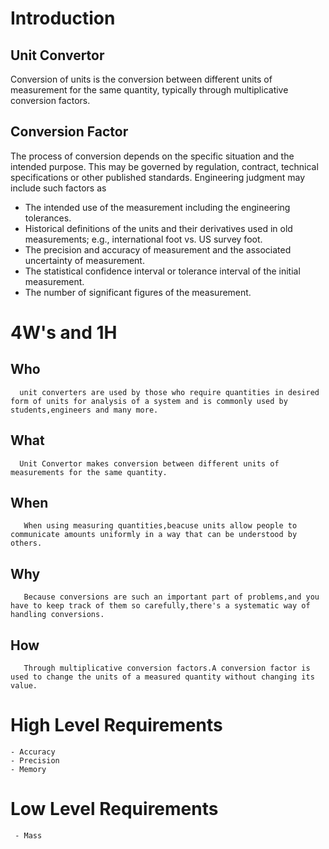 
# Introduction

## Unit Convertor

Conversion of units is the conversion between different units of measurement for the same quantity, typically through multiplicative conversion factors.

##  Conversion Factor
  The process of conversion depends on the specific situation and the intended purpose. This may be governed by regulation, contract, technical specifications or other published standards. Engineering judgment may include such factors as
  - The intended use of the measurement including the engineering tolerances.
  - Historical definitions of the units and their derivatives used in old measurements; e.g., international foot vs. US survey foot. 
  - The precision and accuracy of measurement and the associated uncertainty of measurement.
  - The statistical confidence interval or tolerance interval of the initial measurement.
   - The number of significant figures of the measurement.    
   
   # 4W's and 1H
   
 ##  Who
      unit converters are used by those who require quantities in desired form of units for analysis of a system and is commonly used by students,engineers and many more.
      
 ##  What
      Unit Convertor makes conversion between different units of measurements for the same quantity.
    
 ##  When
       When using measuring quantities,beacuse units allow people to communicate amounts uniformly in a way that can be understood by others.
     
 ##  Why
       Because conversions are such an important part of problems,and you have to keep track of them so carefully,there's a systematic way of handling conversions.
       
  ##  How
       Through multiplicative conversion factors.A conversion factor is used to change the units of a measured quantity without changing its value.
       
  #  High Level Requirements
      
    - Accuracy
    - Precision
    - Memory
        
   #  Low Level Requirements
     
     - Mass
        
   
     
